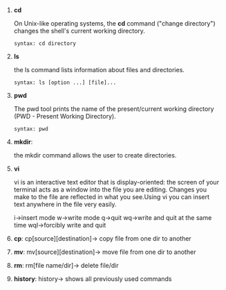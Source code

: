 1. **cd** 

     On Unix-like operating systems, the **cd** command ("change directory") changes the shell's current working directory. 

     `syntax: cd directory`

2. **ls**

     the ls command lists information about files and directories.

     `syntax: ls [option ...] [file]...`

3. **pwd**

     The pwd tool prints the name of the present/current working directory (PWD - Present Working Directory).

     `syntax: pwd`

4. **mkdir**:

     the mkdir command allows the user to create directories. 
     
5. **vi**

      vi is an interactive text editor that is display-oriented: 
      the screen of your terminal acts as a window into the file you are editing. 
      Changes you make to the file are reflected in what you see.Using vi you can insert text anywhere in the file very easily. 
      
      i->insert mode
      w->write mode
      q->quit
      wq->write and quit at the same time
      wql->forcibly write and quit
      
6. **cp**:
      cp[source][destination]-> copy file from one dir to another

7. **mv**:
      mv[source][destination]-> move file from one dir to another

8. **rm**:
      rm[file name/dir]-> delete file/dir

9. **history**:
      history-> shows all previously used commands
